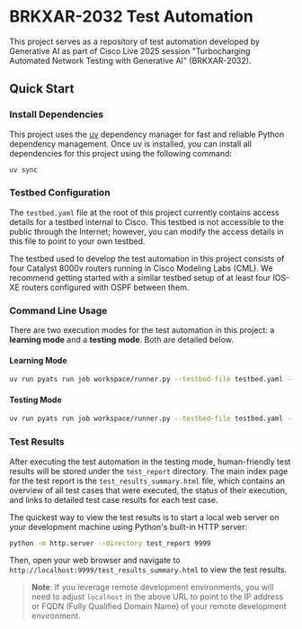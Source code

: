 # BRKXAR-2032 Test Automation

This project serves as a repository of test automation developed by Generative AI as part of Cisco Live 2025 session "Turbocharging Automated Network Testing with Generative AI" (BRKXAR-2032).

## Quick Start

### Install Dependencies

This project uses the [uv](https://github.com/astral-sh/uv) dependency manager for fast and reliable Python dependency management. Once uv is installed, you can install all dependencies for this project using the following command:

```sh
uv sync
```

### Testbed Configuration

The `testbed.yaml` file at the root of this project currently contains access details for a testbed internal to Cisco. This testbed is not accessible to the public through the Internet; however, you can modify the access details in this file to point to your own testbed.

The testbed used to develop the test automation in this project consists of four Catalyst 8000v routers running in Cisco Modeling Labs (CML). We recommend getting started with a similar testbed setup of at least four IOS-XE routers configured with OSPF between them.

### Command Line Usage

There are two execution modes for the test automation in this project: a **learning mode** and a **testing mode**. Both are detailed below.

#### Learning Mode

```bash
uv run pyats run job workspace/runner.py --testbed-file testbed.yaml --mode learning
```

#### Testing Mode

```bash
uv run pyats run job workspace/runner.py --testbed-file testbed.yaml --mode testing
```

### Test Results

After executing the test automation in the testing mode, human-friendly test results will be stored under the `test_report` directory. The main index page for the test report is the `test_results_summary.html` file, which contains an overview of all test cases that were executed, the status of their execution, and links to detailed test case results for each test case.

The quickest way to view the test results is to start a local web server on your development machine using Python's built-in HTTP server:

```bash
python -m http.server --directory test_report 9999
```

Then, open your web browser and navigate to `http://localhost:9999/test_results_summary.html` to view the test results.

> **Note**: If you leverage remote development environments, you will need to adjust `localhost` in the above URL to point to the IP address or FQDN (Fully Qualified Domain Name) of your remote development environment.
